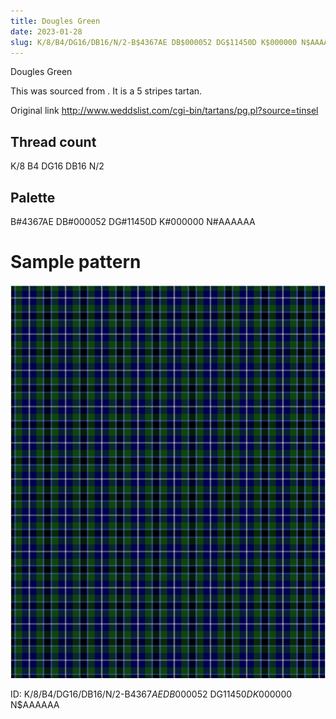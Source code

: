 ```yaml
---
title: Dougles Green
date: 2023-01-28
slug: K/8/B4/DG16/DB16/N/2-B$4367AE DB$000052 DG$11450D K$000000 N$AAAAAA
---
```

Dougles Green

This was sourced from <no value>.  It is a 5 stripes tartan.

Original link http://www.weddslist.com/cgi-bin/tartans/pg.pl?source=tinsel

## Thread count
K/8 B4 DG16 DB16 N/2

## Palette
B#4367AE DB#000052 DG#11450D K#000000 N#AAAAAA

# Sample pattern

![Tartan detail](tartan.png "K/8 B4 DG16 DB16 N/2 tartan")

ID: K/8/B4/DG16/DB16/N/2-B$4367AE DB$000052 DG$11450D K$000000 N$AAAAAA